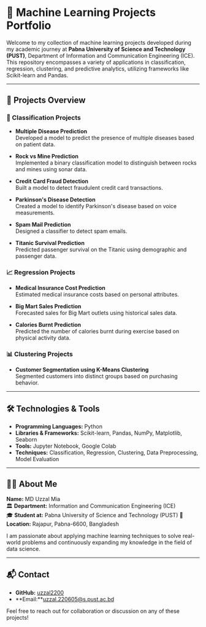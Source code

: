 # 🤖 Machine Learning Projects Portfolio

Welcome to my collection of machine learning projects developed during my academic journey at **Pabna University of Science and Technology (PUST)**, Department of Information and Communication Engineering (ICE). This repository encompasses a variety of applications in classification, regression, clustering, and predictive analytics, utilizing frameworks like Scikit-learn and Pandas.

---

## 📁 Projects Overview

### 🧪 Classification Projects

- **Multiple Disease Prediction**  
  Developed a model to predict the presence of multiple diseases based on patient data.

- **Rock vs Mine Prediction**  
  Implemented a binary classification model to distinguish between rocks and mines using sonar data.

- **Credit Card Fraud Detection**  
  Built a model to detect fraudulent credit card transactions.

- **Parkinson's Disease Detection**  
  Created a model to identify Parkinson's disease based on voice measurements.

- **Spam Mail Prediction**  
  Designed a classifier to detect spam emails.

- **Titanic Survival Prediction**  
  Predicted passenger survival on the Titanic using demographic and passenger data.

### 📈 Regression Projects

- **Medical Insurance Cost Prediction**  
  Estimated medical insurance costs based on personal attributes.

- **Big Mart Sales Prediction**  
  Forecasted sales for Big Mart outlets using historical sales data.

- **Calories Burnt Prediction**  
  Predicted the number of calories burnt during exercise based on physical activity data.

### 📊 Clustering Projects

- **Customer Segmentation using K-Means Clustering**  
  Segmented customers into distinct groups based on purchasing behavior.

---

## 🛠️ Technologies & Tools

- **Programming Languages:** Python
- **Libraries & Frameworks:** Scikit-learn, Pandas, NumPy, Matplotlib, Seaborn
- **Tools:** Jupyter Notebook, Google Colab
- **Techniques:** Classification, Regression, Clustering, Data Preprocessing, Model Evaluation

---

## 👨‍🎓 About Me

**Name:** MD Uzzal Mia    
🏛️ **Department:** Information and Communication Engineering (ICE)  
🎓 **Student at:** Pabna University of Science and Technology (PUST)
📍 **Location:** Rajapur, Pabna-6600, Bangladesh  

I am passionate about applying machine learning techniques to solve real-world problems and continuously expanding my knowledge in the field of data science.

---

## 📬 Contact

- **GitHub:** [uzzal2200](https://github.com/uzzal2200)
- **Email:**uzzal.220605@s.pust.ac.bd

Feel free to reach out for collaboration or discussion on any of these projects!

